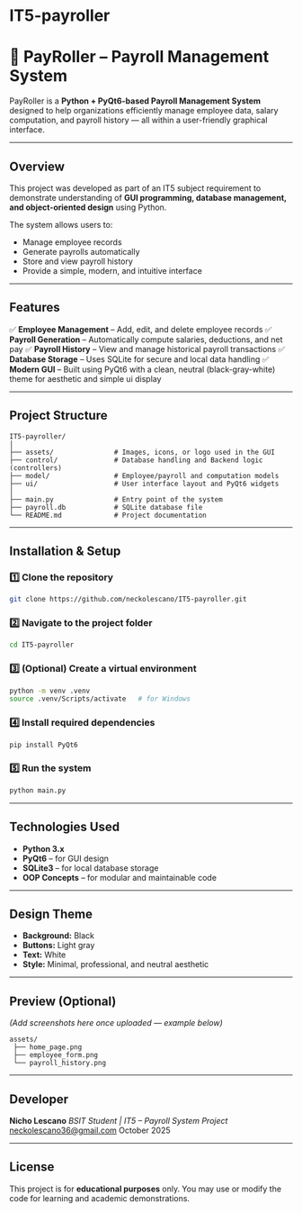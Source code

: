 # IT5-payroller
# 🧾 PayRoller – Payroll Management System

PayRoller is a **Python + PyQt6-based Payroll Management System** designed to help organizations efficiently manage employee data, salary computation, and payroll history — all within a user-friendly graphical interface.

---

##  Overview

This project was developed as part of an IT5 subject requirement to demonstrate understanding of **GUI programming, database management, and object-oriented design** using Python.

The system allows users to:

* Manage employee records
* Generate payrolls automatically
* Store and view payroll history
* Provide a simple, modern, and intuitive interface

---

##  Features

✅ **Employee Management** – Add, edit, and delete employee records
✅ **Payroll Generation** – Automatically compute salaries, deductions, and net pay
✅ **Payroll History** – View and manage historical payroll transactions
✅ **Database Storage** – Uses SQLite for secure and local data handling
✅ **Modern GUI** – Built using PyQt6 with a clean, neutral (black-gray-white) theme for aesthetic and simple ui display

---

##  Project Structure

```
IT5-payroller/
│
├── assets/               # Images, icons, or logo used in the GUI
├── control/              # Database handling and Backend logic  (controllers)
├── model/                # Employee/payroll and computation models
├── ui/                   # User interface layout and PyQt6 widgets
│
├── main.py               # Entry point of the system
├── payroll.db            # SQLite database file
└── README.md             # Project documentation
```

---

##  Installation & Setup

### 1️⃣ Clone the repository

```bash
git clone https://github.com/neckolescano/IT5-payroller.git
```

### 2️⃣ Navigate to the project folder

```bash
cd IT5-payroller
```

### 3️⃣ (Optional) Create a virtual environment

```bash
python -m venv .venv
source .venv/Scripts/activate   # for Windows
```

### 4️⃣ Install required dependencies

```bash
pip install PyQt6
```

### 5️⃣ Run the system

```bash
python main.py
```

---

##  Technologies Used

* **Python 3.x**
* **PyQt6** – for GUI design
* **SQLite3** – for local database storage
* **OOP Concepts** – for modular and maintainable code

---

##  Design Theme

* **Background:** Black
* **Buttons:** Light gray
* **Text:** White
* **Style:** Minimal, professional, and neutral aesthetic

---

##  Preview (Optional)

*(Add screenshots here once uploaded — example below)*

```
assets/
 ├── home_page.png
 ├── employee_form.png
 └── payroll_history.png
```

---

##  Developer

**Nicho Lescano**
*BSIT Student | IT5 – Payroll System Project*
 neckolescano36@gmail.com
 October 2025

---

##  License

This project is for **educational purposes** only.
You may use or modify the code for learning and academic demonstrations.
